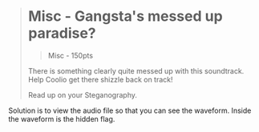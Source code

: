 > # Misc - Gangsta's messed up paradise?
> > Misc - 150pts
>
> There is something clearly quite messed up with this soundtrack. Help Coolio
> get there shizzle back on track!
>
> Read up on your Steganography.

Solution is to view the audio file so that you can see the waveform. Inside the
waveform is the hidden flag.
